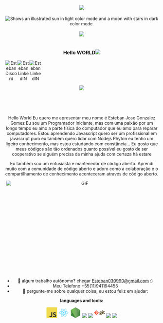 <div align="center">
<img src="https://i.giphy.com/media/xUPGcIJKL7XnQSW2vC/giphy.webp" width="400px" />
<br>
<br>
  
  <picture>
  <source media="(prefers-color-scheme: dark)" srcset="https://user-images.githubusercontent.com/25423296/163456776-7f95b81a-f1ed-45f7-b7ab-8fa810d529fa.png">
  <img alt="Shows an illustrated sun in light color mode and a moon with stars in dark color mode." src="https://user-images.githubusercontent.com/25423296/163456779-a8556205-d0a5-45e2-ac17-42d089e3c3f8.png">
</picture>
  
<br>
<br>
<img src="https://github-readme-stats.vercel.app/api?username=Estebanjgg&show_icons=true" />
<br>
<br>

  
 ### Hello WORLD<img src="https://media.giphy.com/media/hvRJCLFzcasrR4ia7z/giphy.gif" width="25px">
<a href="https://discord.gg/3fvRhwQE">
  <img align="left" alt="Esteban Discord" width="40px" src="https://raw.githubusercontent.com/peterthehan/peterthehan/master/assets/discord.svg" />
</a>
<a href="https://www.linkedin.com/in/esteban-jose-gonzalez-gomez-297771173/">
  <img align="left" alt="Esteban LinkedIN" width="40px" src="https://raw.githubusercontent.com/peterthehan/peterthehan/master/assets/linkedin.svg" />
</a>
  <a href="https://github.com/Estebanjgg">
  <img align="left" alt="Esteban LinkedIN" width="40px" src="https://s2.glbimg.com/dqtDny23aVtcuwHolyBWGY6QOUw=/0x0:695x400/600x0/smart/filters:gifv():strip_icc()/i.s3.glbimg.com/v1/AUTH_08fbf48bc0524877943fe86e43087e7a/internal_photos/bs/2021/A/G/gLrlUzTVqJm7GJzuMEAw/2015-02-11-github-logo.jpg"/>
</a>
 
  <br>
  <br>
  <br>
  <br>

![](https://visitor-badge.glitch.me/badge?page_id=Estebanjgg.Estebanjgg)

<br />
  <br>
  <br>

Hello World Eu quero me apresentar meu nome é Esteban Jose Gonzalez Gomez Eu sou um Programador Iniciante, mas com uma paixão por um longo tempo eu amo a parte física do computador que eu amo para reparar computadores. Estou aprendendo Javascript quero ser um profissional em javascript puro eu também quero lidar com Nodejs Phyton eu tenho um ligeiro conhecimento, mas estou estudando com constância... Eu gosto que meus códigos são tão ordenados quanto possível eu gosto de ser cooperativo se alguém precisa da minha ajuda com certeza há estare

Eu também sou um entusiasta e mantenedor de código aberto. Aprendi muito com a comunidade de código aberto e adoro como a colaboração e o compartilhamento de conhecimento aconteceram através de código aberto.

<img align="right" alt="GIF" src="https://github.com/abhisheknaiidu/abhisheknaiidu/blob/master/code.gif?raw=true" width="500" height="320" />
  
- 💼 algum trabalho autônomo? chegar Esteban030990@gmail.com :)
-  Meu Telefono +55(11)941194455
- 💬 pergunte-me sobre qualquer coisa, eu estou feliz em ajudar:
 

**languages and tools:**  

<code><img height="35" src="https://raw.githubusercontent.com/github/explore/80688e429a7d4ef2fca1e82350fe8e3517d3494d/topics/javascript/javascript.png"></code>
<code><img height="35" src="https://raw.githubusercontent.com/github/explore/80688e429a7d4ef2fca1e82350fe8e3517d3494d/topics/react/react.png"></code>
<code><img height="35" src="https://raw.githubusercontent.com/github/explore/80688e429a7d4ef2fca1e82350fe8e3517d3494d/topics/nodejs/nodejs.png"></code>
<code><img height="35" src="https://blog.theodo.com/static/dfa7994d6389d439e8a14bc09d03326b/a79d3/1_cZXAov35eTfE545EiuGFqQ.png"></code>
<code><img height="35" src="https://miro.medium.com/max/256/1*tYwniVWMqcytJ1AQ6zud7A.png"></code>
<code><img height="35" src="https://raw.githubusercontent.com/github/explore/80688e429a7d4ef2fca1e82350fe8e3517d3494d/topics/git/git.png"></code>
  <code><img height="35" src="https://cdn.iconscout.com/icon/free/png-256/bootstrap-6-1175203.png"></code>
  <code><img height="35" src="https://webassets.mongodb.com/_com_assets/cms/mongodb_logo1-76twgcu2dm.png"></code>



